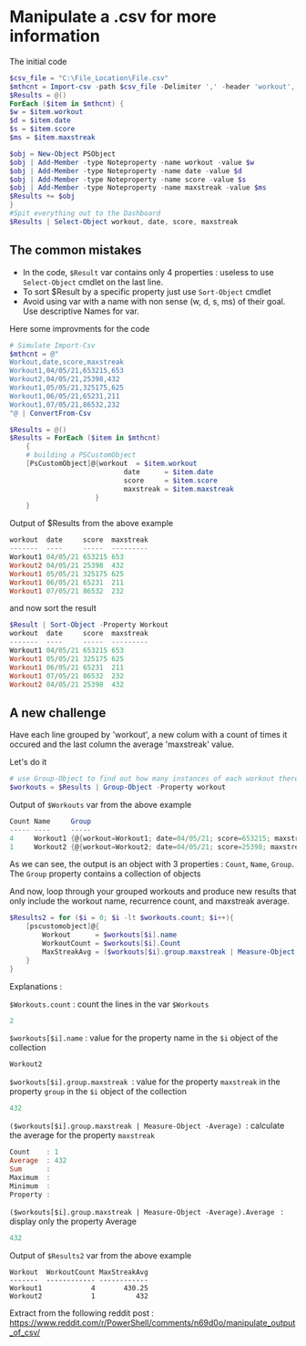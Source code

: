 # Manipulate a .csv for more information

The initial code

````powershell
$csv_file = "C:\File_Location\File.csv"
$mthcnt = Import-csv -path $csv_file -Delimiter ',' -header 'workout','date','score','maxstreak'
$Results = @()
ForEach ($item in $mthcnt) {
$w = $item.workout
$d = $item.date
$s = $item.score
$ms = $item.maxstreak

$obj = New-Object PSObject
$obj | Add-Member -type Noteproperty -name workout -value $w
$obj | Add-Member -type Noteproperty -name date -value $d
$obj | Add-Member -type Noteproperty -name score -value $s
$obj | Add-Member -type Noteproperty -name maxstreak -value $ms
$Results += $obj
}
#Spit everything out to the Dashboard
$Results | Select-Object workout, date, score, maxstreak
````

## The common mistakes

- In the code, ````$Result```` var contains only 4 properties : useless to use ````Select-Object```` cmdlet on the last line.
- To sort $Result by a specific property just use ````Sort-Object```` cmdlet
- Avoid using var with a name with non sense (w, d, s, ms) of their goal. Use descriptive Names for var.

Here some improvments for the code

````powershell
# Simulate Import-Csv
$mthcnt = @"
Workout,date,score,maxstreak
Workout1,04/05/21,653215,653
Workout2,04/05/21,25398,432
Workout1,05/05/21,325175,625
Workout1,06/05/21,65231,211
Workout1,07/05/21,86532,232
"@ | ConvertFrom-Csv

$Results = @()
$Results = ForEach ($item in $mthcnt)
    {
    # building a PSCustomObject
    [PsCustomObject]@{workout  = $item.workout
                            date      = $item.date
                            score     = $item.score
                            maxstreak = $item.maxstreak
                     }
    }
````
Output of $Results  from the above example

````powershell
workout  date     score  maxstreak
-------  ----     -----  ---------
Workout1 04/05/21 653215 653
Workout2 04/05/21 25398  432
Workout1 05/05/21 325175 625
Workout1 06/05/21 65231  211
Workout1 07/05/21 86532  232
````

and now sort the result

````powershell
$Result | Sort-Object -Property Workout
workout  date     score  maxstreak
-------  ----     -----  ---------
Workout1 04/05/21 653215 653
Workout1 05/05/21 325175 625
Workout1 06/05/21 65231  211
Workout1 07/05/21 86532  232
Workout2 04/05/21 25398  432
````

## A new challenge
Have each line grouped by 'workout', a new colum with a count of times it occured and the last column the average 'maxstreak' value.

Let's do it

````Powershell
# use Group-Object to find out how many instances of each workout there are
$workouts = $Results | Group-Object -Property workout
````

Output of ````$Workouts````  var from the above example

````powershell
Count Name     Group
----- ----     -----
4     Workout1 {@{workout=Workout1; date=04/05/21; score=653215; maxstreak=653 }, @{workout=Workout1; date=05/05/21; score=325175;maxstreak=625 }, @{workout=Workout1; date=06/05/21; score=65231; maxstreak=211 }, @{workout=Workout1; date=07/05/21;score=86532; maxstreak=232}}
1     Workout2 {@{workout=Workout2; date=04/05/21; score=25398; maxstreak=432 }}
````
As we can see, the output is an object with 3 properties :  ````Count````, ````Name````, ````Group````. The ````Group```` property contains a collection of objects

And now, loop through your grouped workouts and produce new results that only include the workout name, recurrence count, and maxstreak average.
````powershell
$Results2 = for ($i = 0; $i -lt $workouts.count; $i++){
    [pscustomobject]@{
        Workout      = $workouts[$i].name
        WorkoutCount = $workouts[$i].Count
        MaxStreakAvg = ($workouts[$i].group.maxstreak | Measure-Object -Average).Average
    }
}
````

Explanations :

````$Workouts.count```` : count the lines in the var ````$Workouts````


````powershell
2
````

````$workouts[$i].name```` : value for the property name in the ````$i```` object of the collection

````powershell
Workout2
````

````$workouts[$i].group.maxstreak ````: value for the property ````maxstreak```` in the property ````group```` in the ````$i```` object of the collection

````powershell
432
````

````($workouts[$i].group.maxstreak | Measure-Object -Average) ````: calculate the average for the property ````maxstreak````

````powershell
Count    : 1
Average  : 432
Sum      :
Maximum  :
Minimum  :
Property :
````

````($workouts[$i].group.maxstreak | Measure-Object -Average).Average ```` : display only the property Average

````powershell
432
````

Output of ````$Results2```` var from the above example

````powerhell
Workout  WorkoutCount MaxStreakAvg
-------  ------------ ------------
Workout1            4       430.25
Workout2            1          432
````

Extract from the following reddit post  : https://www.reddit.com/r/PowerShell/comments/n69d0o/manipulate_output_of_csv/
